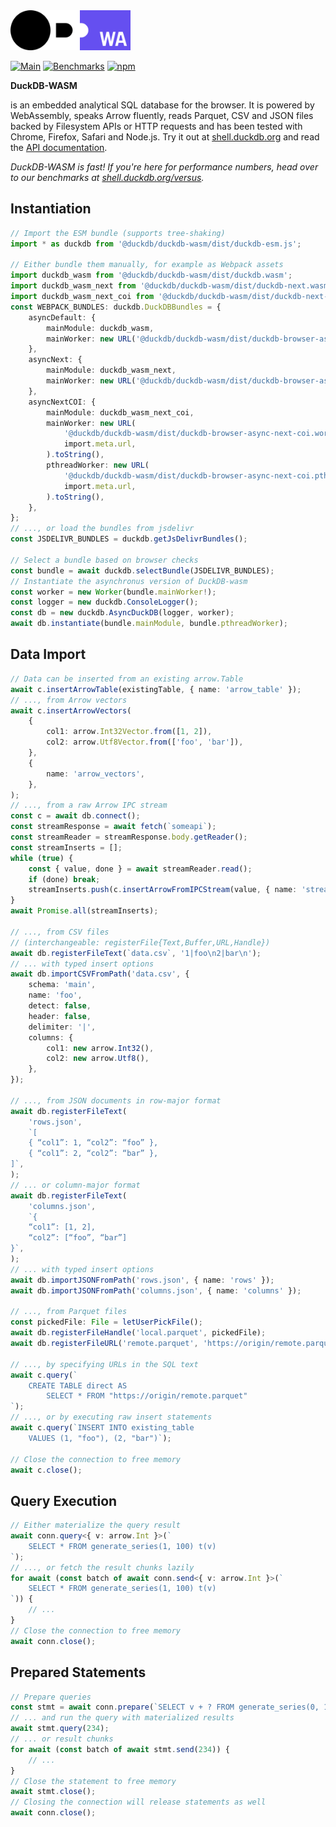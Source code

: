 <img src="https://github.com/duckdb/duckdb-wasm/blob/447dd9fc3c4f969b2e1d1379f95331e27d622e05/misc/duckdb_wasm.svg" height="64">

[![Main](https://github.com/duckdb/duckdb-wasm/actions/workflows/main.yml/badge.svg)](https://github.com/duckdb/duckdb-wasm/actions/workflows/main.yml)
[![Benchmarks](https://github.com/duckdb/duckdb-wasm/actions/workflows/benchmarks.yml/badge.svg)](https://github.com/duckdb/duckdb-wasm/actions/workflows/benchmarks.yml)
[![npm](https://img.shields.io/npm/v/@duckdb/duckdb-wasm?logo=npm)](https://www.npmjs.com/package/@duckdb/duckdb-wasm/v/latest)

**DuckDB-WASM**

is an embedded analytical SQL database for the browser. It is powered by WebAssembly, speaks Arrow fluently, reads Parquet, CSV and JSON files backed by Filesystem APIs or HTTP requests and has been tested with Chrome, Firefox, Safari and Node.js. Try it out at [shell.duckdb.org](https://shell.duckdb.org) and read the [API documentation](https://shell.duckdb.org/docs/modules/index.html).

_DuckDB-WASM is fast! If you're here for performance numbers, head over to our benchmarks at [shell.duckdb.org/versus](https://shell.duckdb.org/versus)._

## Instantiation

```ts
// Import the ESM bundle (supports tree-shaking)
import * as duckdb from '@duckdb/duckdb-wasm/dist/duckdb-esm.js';

// Either bundle them manually, for example as Webpack assets
import duckdb_wasm from '@duckdb/duckdb-wasm/dist/duckdb.wasm';
import duckdb_wasm_next from '@duckdb/duckdb-wasm/dist/duckdb-next.wasm';
import duckdb_wasm_next_coi from '@duckdb/duckdb-wasm/dist/duckdb-next-coi.wasm';
const WEBPACK_BUNDLES: duckdb.DuckDBBundles = {
    asyncDefault: {
        mainModule: duckdb_wasm,
        mainWorker: new URL('@duckdb/duckdb-wasm/dist/duckdb-browser-async.worker.js', import.meta.url).toString(),
    },
    asyncNext: {
        mainModule: duckdb_wasm_next,
        mainWorker: new URL('@duckdb/duckdb-wasm/dist/duckdb-browser-async-next.worker.js', import.meta.url).toString(),
    },
    asyncNextCOI: {
        mainModule: duckdb_wasm_next_coi,
        mainWorker: new URL(
            '@duckdb/duckdb-wasm/dist/duckdb-browser-async-next-coi.worker.js',
            import.meta.url,
        ).toString(),
        pthreadWorker: new URL(
            '@duckdb/duckdb-wasm/dist/duckdb-browser-async-next-coi.pthread.worker.js',
            import.meta.url,
        ).toString(),
    },
};
// ..., or load the bundles from jsdelivr
const JSDELIVR_BUNDLES = duckdb.getJsDelivrBundles();

// Select a bundle based on browser checks
const bundle = await duckdb.selectBundle(JSDELIVR_BUNDLES);
// Instantiate the asynchronus version of DuckDB-wasm
const worker = new Worker(bundle.mainWorker!);
const logger = new duckdb.ConsoleLogger();
const db = new duckdb.AsyncDuckDB(logger, worker);
await db.instantiate(bundle.mainModule, bundle.pthreadWorker);
```

## Data Import

```ts
// Data can be inserted from an existing arrow.Table
await c.insertArrowTable(existingTable, { name: 'arrow_table' });
// ..., from Arrow vectors
await c.insertArrowVectors(
    {
        col1: arrow.Int32Vector.from([1, 2]),
        col2: arrow.Utf8Vector.from(['foo', 'bar']),
    },
    {
        name: 'arrow_vectors',
    },
);
// ..., from a raw Arrow IPC stream
const c = await db.connect();
const streamResponse = await fetch(`someapi`);
const streamReader = streamResponse.body.getReader();
const streamInserts = [];
while (true) {
    const { value, done } = await streamReader.read();
    if (done) break;
    streamInserts.push(c.insertArrowFromIPCStream(value, { name: 'streamed' }));
}
await Promise.all(streamInserts);

// ..., from CSV files
// (interchangeable: registerFile{Text,Buffer,URL,Handle})
await db.registerFileText(`data.csv`, '1|foo\n2|bar\n');
// ... with typed insert options
await db.importCSVFromPath('data.csv', {
    schema: 'main',
    name: 'foo',
    detect: false,
    header: false,
    delimiter: '|',
    columns: {
        col1: new arrow.Int32(),
        col2: new arrow.Utf8(),
    },
});

// ..., from JSON documents in row-major format
await db.registerFileText(
    'rows.json',
    `[
    { “col1”: 1, “col2”: “foo” },
    { “col1”: 2, “col2”: “bar” },
]`,
);
// ... or column-major format
await db.registerFileText(
    'columns.json',
    `{
    “col1”: [1, 2],
    “col2”: [“foo”, “bar”]
}`,
);
// ... with typed insert options
await db.importJSONFromPath('rows.json', { name: 'rows' });
await db.importJSONFromPath('columns.json', { name: 'columns' });

// ..., from Parquet files
const pickedFile: File = letUserPickFile();
await db.registerFileHandle('local.parquet', pickedFile);
await db.registerFileURL('remote.parquet', 'https://origin/remote.parquet');

// ..., by specifying URLs in the SQL text
await c.query(`
    CREATE TABLE direct AS
        SELECT * FROM "https://origin/remote.parquet"
`);
// ..., or by executing raw insert statements
await c.query(`INSERT INTO existing_table
    VALUES (1, "foo"), (2, "bar")`);

// Close the connection to free memory
await c.close();
```

## Query Execution

```ts
// Either materialize the query result
await conn.query<{ v: arrow.Int }>(`
    SELECT * FROM generate_series(1, 100) t(v)
`);
// ..., or fetch the result chunks lazily
for await (const batch of await conn.send<{ v: arrow.Int }>(`
    SELECT * FROM generate_series(1, 100) t(v)
`)) {
    // ...
}
// Close the connection to free memory
await conn.close();
```

## Prepared Statements

```ts
// Prepare queries
const stmt = await conn.prepare(`SELECT v + ? FROM generate_series(0, 10000) as t(v);`);
// ... and run the query with materialized results
await stmt.query(234);
// ... or result chunks
for await (const batch of await stmt.send(234)) {
    // ...
}
// Close the statement to free memory
await stmt.close();
// Closing the connection will release statements as well
await conn.close();
```
